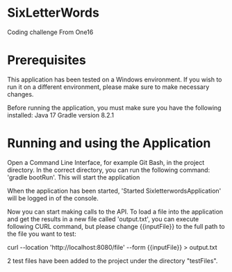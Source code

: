 # SixLetterWords
Coding challenge From One16

# Prerequisites
This application has been tested on a Windows environment. 
If you wish to run it on a different environment, please make sure to make necessary changes.

Before running the application, you must make sure you have the following installed:
Java 17
Gradle version 8.2.1

# Running and using the Application
Open a Command Line Interface, for example Git Bash, in the project directory.
In the correct directory, you can run the following command: 'gradle bootRun'. This will start the application

When the application has been started, 'Started SixletterwordsApplication' will be logged in of the console.

Now you can start making calls to the API. To load a file into the application and get the results in a new file called 'output.txt', you can execute following CURL command, but please change {{inputFile}} to the full path to the file you want to test:

curl --location 'http://localhost:8080/file' --form {{inputFile}} > output.txt


2 test files have been added to the project under the directory "testFiles".
